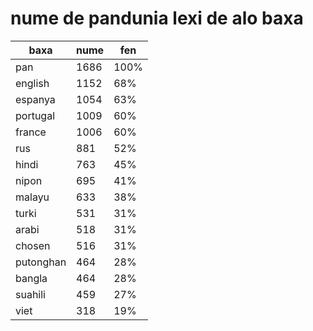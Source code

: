 # nume de pandunia lexi de alo baxa

| baxa  | nume  | fen |
|-------|-------|-----|
| pan | 1686 | 100% |
| english | 1152 | 68% |
| espanya | 1054 | 63% |
| portugal | 1009 | 60% |
| france | 1006 | 60% |
| rus | 881 | 52% |
| hindi | 763 | 45% |
| nipon | 695 | 41% |
| malayu | 633 | 38% |
| turki | 531 | 31% |
| arabi | 518 | 31% |
| chosen | 516 | 31% |
| putonghan | 464 | 28% |
| bangla | 464 | 28% |
| suahili | 459 | 27% |
| viet | 318 | 19% |
